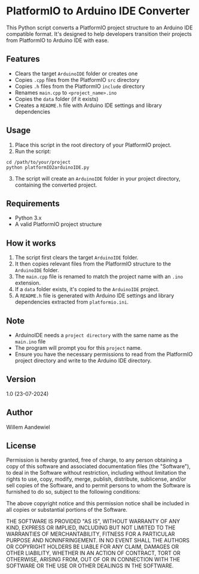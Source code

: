 # PlatformIO to Arduino IDE Converter

This Python script converts a PlatformIO project structure to an Arduino IDE compatible format. It's designed to help developers transition their projects from PlatformIO to Arduino IDE with ease.

## Features

- Clears the target `ArduinoIDE` folder or creates one
- Copies `.cpp` files from the PlatformIO `src` directory
- Copies `.h` files from the PlatformIO `include` directory
- Renames `main.cpp` to `<project_name>.ino`
- Copies the `data` folder (if it exists)
- Creates a `README.h` file with Arduino IDE settings and library dependencies

## Usage

1. Place this script in the root directory of your PlatformIO project.
2. Run the script:
```
cd /path/to/your/project
python platformIO2arduinoIDE.py
```
3. The script will create an `ArduinoIDE` folder in your project directory, containing the converted project.

## Requirements

- Python 3.x
- A valid PlatformIO project structure

## How it works

1. The script first clears the target `ArduinoIDE` folder.
2. It then copies relevant files from the PlatformIO structure to the `ArduinoIDE` folder.
3. The `main.cpp` file is renamed to match the project name with an `.ino` extension.
4. If a `data` folder exists, it's copied to the `ArduinoIDE` project.
5. A `README.h` file is generated with Arduino IDE settings and library dependencies extracted from `platformio.ini`.

## Note

- ArduinoIDE needs a `project directory` with the same name as the `main.ino` file
- The program will prompt you for this `project` name.
- Ensure you have the necessary permissions to read from the PlatformIO project directory and write to the Arduino IDE directory.

## Version

1.0 (23-07-2024)

## Author

Willem Aandewiel

## License

 Permission is hereby granted, free of charge, to any person obtaining a
 copy of this software and associated documentation files (the
 "Software"), to deal in the Software without restriction, including
 without limitation the rights to use, copy, modify, merge, publish,
 distribute, sublicense, and/or sell copies of the Software, and to permit
 persons to whom the Software is furnished to do so, subject to the
 following conditions:

 The above copyright notice and this permission notice shall be included
 in all copies or substantial portions of the Software.

 THE SOFTWARE IS PROVIDED "AS IS", WITHOUT WARRANTY OF ANY KIND, EXPRESS
 OR IMPLIED, INCLUDING BUT NOT LIMITED TO THE WARRANTIES OF
 MERCHANTABILITY, FITNESS FOR A PARTICULAR PURPOSE AND NONINFRINGEMENT.
 IN NO EVENT SHALL THE AUTHORS OR COPYRIGHT HOLDERS BE LIABLE FOR ANY
 CLAIM, DAMAGES OR OTHER LIABILITY, WHETHER IN AN ACTION OF CONTRACT, TORT
 OR OTHERWISE, ARISING FROM, OUT OF OR IN CONNECTION WITH THE SOFTWARE OR
 THE USE OR OTHER DEALINGS IN THE SOFTWARE.
